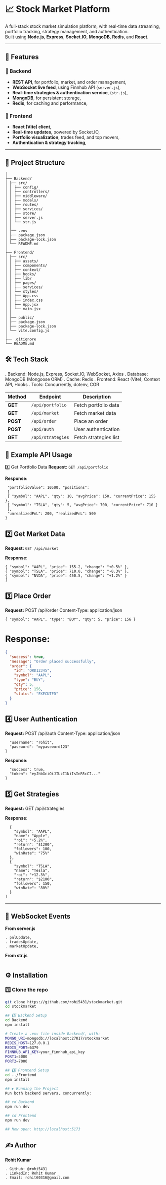 # 📈 Stock Market Platform  

A full-stack stock market simulation platform, with real-time data streaming, portfolio tracking, strategy management, and authentication.  
Built using **Node.js**, **Express**, **Socket.IO**, **MongoDB**, **Redis**, and **React**.  

---

## 🚀 Features  

### 🔹 Backend  
- **REST API**, for portfolio, market, and order management,  
- **WebSocket live feed**, using Finnhub API (`server.js`),  
- **Real-time strategies & authentication service**, (`str.js`),  
- **MongoDB**, for persistent storage,  
- **Redis**, for caching and performance,  

### 🔹 Frontend  
- **React (Vite) client**,  
- **Real-time updates**, powered by Socket.IO,  
- **Portfolio visualization**, trades feed, and top movers,  
- **Authentication & strategy tracking**,  

---

## 📂 Project Structure  

```stockmarket/
│
├── Backend/
│ ├── src/
│ │ ├── config/
│ │ ├── controllers/
│ │ ├── middleware/
│ │ ├── models/
│ │ ├── routes/
│ │ ├── services/
│ │ ├── store/
│ │ ├── server.js
│ │ └── str.js
│ │
│ ├── .env
│ ├── package.json
│ ├── package-lock.json
│ └── README.md
│
├── Frontend/
│ ├── src/
│ │ ├── assets/
│ │ ├── components/
│ │ ├── context/
│ │ ├── hooks/
│ │ ├── lib/
│ │ ├── pages/
│ │ ├── services/
│ │ └── styles/
│ │ ├── App.css
│ │ ├── index.css
│ │ ├── App.jsx
│ │ └── main.jsx
│ │
│ ├── public/
│ ├── package.json
│ ├── package-lock.json
│ └── vite.config.js
│
├── .gitignore
└── README.md  
```

## 🛠️ Tech Stack
. Backend: Node.js, Express, Socket.IO, WebSocket, Axios
. Database: MongoDB (Mongoose ORM)
. Cache: Redis
. Frontend: React (Vite), Context API, Hooks
. Tools: Concurrently, dotenv, COR

| Method   | Endpoint          | Description           |
| -------- | ----------------- | --------------------- |
| **GET**  | `/api/portfolio`  | Fetch portfolio data  |
| **GET**  | `/api/market`     | Fetch market data     |
| **POST** | `/api/order`      | Place an order        |
| **POST** | `/api/auth`       | User authentication   |
| **GET**  | `/api/strategies` | Fetch strategies list |

## 🔹 Example API Usage
1️⃣ Get Portfolio Data
**Request:**
`GET /api/portfolio`

**Response:**
```{
 "portfolioValue": 10500, "positions":
 [
 { "symbol": "AAPL", "qty": 10, "avgPrice": 150, "currentPrice": 155 },
 { "symbol": "TSLA", "qty": 5, "avgPrice": 700, "currentPrice": 710 }
 ],
 "unrealizedPnL": 200, "realizedPnL": 500
}
```

## 2️⃣ Get Market Data
**Request:**
`GET /api/market`

**Response:**
```[
{ "symbol": "AAPL", "price": 155.2, "change": "+0.5%" },
{ "symbol": "TSLA", "price": 710.0, "change": "-0.3%" },
{ "symbol": "NVDA", "price": 450.5, "change": "+1.2%" }
]
```

## 3️⃣ Place Order
**Request:**
POST /api/order
Content-Type: application/json
```
{ "symbol": "AAPL", "type": "BUY", "qty": 5, "price": 156 }
```

# Response:
```json
{
  "success": true,
  "message": "Order placed successfully",
  "order": {
    "id": "ORD12345",
    "symbol": "AAPL",
    "type": "BUY",
    "qty": 5,
    "price": 156,
    "status": "EXECUTED"
  }
}
```

## 4️⃣ User Authentication
**Request:**
POST /api/auth
Content-Type: application/json

```{
  "username": "rohit",
  "password": "mypassword123"
}
```

**Response:**
```{
  "success": true,
  "token": "eyJhbGciOiJIUzI1NiIsInR5cCI..."
}
```

## 5️⃣ Get Strategies
**Request:**
GET /api/strategies

**Response:**
```[
  {
    "symbol": "AAPL",
    "name": "Apple",
    "roi": "+5.2%",
    "return": "$1200",
    "followers": 100,
    "winRate": "75%"
  },
  {
    "symbol": "TSLA",
    "name": "Tesla",
    "roi": "+12.3%",
    "return": "$2100",
    "followers": 150,
    "winRate": "80%"
  }
]
```
---

## 🔄 WebSocket Events
**From server.js**
 ```. portfolioUpdate,
 . pnlUpdate,
 . tradesUpdate,
 . marketUpdate,
```
**From str.js**
``` . strategiesUpdate,
```

## ⚙️ Installation  

### 1️⃣ Clone the repo  
```bash
git clone https://github.com/rohi5431/stockmarket.git
cd stockmarket

## 2️⃣ Backend Setup
cd Backend
npm install

# Create a .env file inside Backend/, with:
MONGO_URI=mongodb://localhost:27017/stockmarket
REDIS_HOST=127.0.0.1
REDIS_PORT=6379
FINNHUB_API_KEY=your_finnhub_api_key
PORT1=5000
PORT2=7000

## 3️⃣ Frontend Setup
cd ../Frontend
npm install

## ▶️ Running the Project
Run both backend servers, concurrently:

## cd Backend
npm run dev

## cd Frontend
npm run dev

## Now open: http://localhost:5173
```

## ✍️ Author

**Rohit Kumar**
```💻 Full-Stack Developer | 📊 Stock Market Enthusiast 
. GitHub: @rohi5431
. LinkedIn: Rohit Kumar
. Email: rohit60316@gmail.com
```


